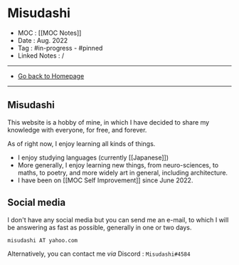 # Misudashi
- MOC : [[MOC Notes]]
- Date : Aug. 2022
- Tag : #in-progress - #pinned 
- Linked Notes : /
-------------------
- [Go back to Homepage](https://misudashi.ga/)
-----

## Misudashi
 This website is a hobby of mine, in which I have decided to share my knowledge with everyone, for free, and forever.

As of right now, I enjoy learning all kinds of things. 
- I enjoy studying languages (currently [[Japanese]])
- More generally, I enjoy learning new things, from neuro-sciences, to maths, to poetry, and more widely art in general, including architecture.
- I have been on [[MOC Self Improvement]] since June 2022. 

##  Social media
I don't have any social media but you can send me an e-mail, to which I will be answering as fast as possible, generally in one or two days.

`misudashi AT yahoo.com`

Alternatively, you can contact me *via* Discord : `Misudashi#4584`